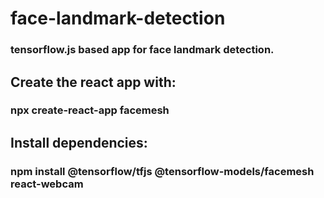# face-landmark-detection
### tensorflow.js based app for face landmark detection.

## Create the react app with:
### npx create-react-app facemesh

## Install dependencies:
### npm install @tensorflow/tfjs @tensorflow-models/facemesh react-webcam
